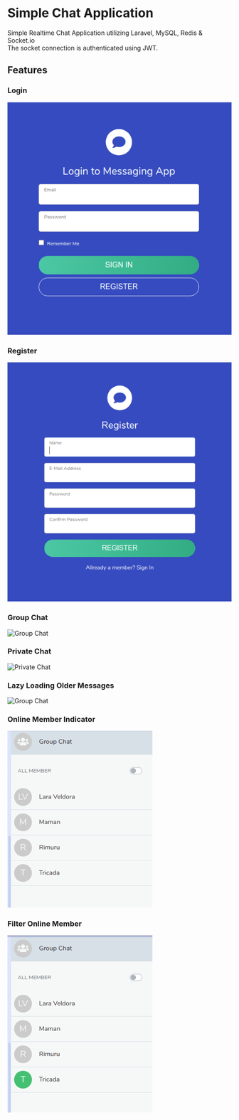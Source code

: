 # Simple Chat Application
Simple Realtime Chat Application utilizing Laravel, MySQL, Redis & Socket.io<br>
The socket connection is authenticated using JWT.

## Features
### Login
<img src="https://raw.githubusercontent.com/wandetri/media-storage/master/chat-app-test-task/login-page.png" alt="Login">

### Register
<img src="https://raw.githubusercontent.com/wandetri/media-storage/master/chat-app-test-task/register-page.png" alt="Register">

### Group Chat
<img src="https://raw.githubusercontent.com/wandetri/media-storage/master/chat-app-test-task/group-chat.gif" alt="Group Chat">

### Private Chat
<img src="https://raw.githubusercontent.com/wandetri/media-storage/master/chat-app-test-task/private-chat.gif" alt="Private Chat">

### Lazy Loading Older Messages
<img src="https://raw.githubusercontent.com/wandetri/media-storage/master/chat-app-test-task/lazy-load-older-message.gif" alt="Group Chat">

### Online Member Indicator
<img src="https://raw.githubusercontent.com/wandetri/media-storage/master/chat-app-test-task/online-indicator.gif" alt="Online Indicator">

### Filter Online Member
<img src="https://raw.githubusercontent.com/wandetri/media-storage/master/chat-app-test-task/switch-online.gif" alt="Filter Online">

